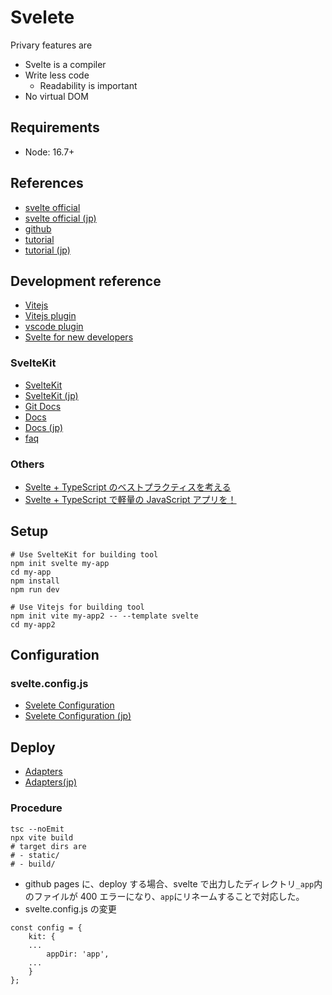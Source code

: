 # Svelete

Privary features are

- Svelte is a compiler
- Write less code
  - Readability is important
- No virtual DOM

## Requirements

- Node: 16.7+

## References

- [svelte official](https://svelte.dev/)
- [svelte official (jp)](https://svelte.jp/)
- [github](https://github.com/sveltejs/svelte)
- [tutorial](https://svelte.dev/tutorial/basics)
- [tutorial (jp)](https://svelte.jp/tutorial/basics)

## Development reference

- [Vitejs](https://vitejs.dev/)
- [Vitejs plugin](https://github.com/sveltejs/vite-plugin-svelte/)
- [vscode plugin](https://marketplace.visualstudio.com/items?itemName=svelte.svelte-vscode)
- [Svelte for new developers](https://svelte.jp/blog/svelte-for-new-developers)

### SvelteKit

- [SvelteKit](https://kit.svelte.dev/)
- [SvelteKit (jp)](https://kit.svelte.jp/)
- [Git Docs](https://github.com/sveltejs/kit/tree/master/documentation/docs)
- [Docs](https://kit.svelte.dev/docs/introduction)
- [Docs (jp)](https://kit.svelte.jp/docs/introduction)
- [faq](https://kit.svelte.dev/faq)

### Others

- [Svelte + TypeScript のベストプラクティスを考える](https://zenn.dev/mizchi/scraps/a5644f129032aa)
- [Svelte + TypeScript で軽量の JavaScript アプリを！](https://qiita.com/tronicboy/items/923fef6122ed3cf7031f)

## Setup

```
# Use SvelteKit for building tool
npm init svelte my-app
cd my-app
npm install
npm run dev

# Use Vitejs for building tool
npm init vite my-app2 -- --template svelte
cd my-app2
```

## Configuration

### svelte.config.js

- [Svelete Configuration](https://kit.svelte.dev/docs/configuration)
- [Svelete Configuration (jp)](https://kit.svelte.jp/docs/configuration)

## Deploy

- [Adapters](https://kit.svelte.dev/docs/adapters)
- [Adapters(jp)](https://kit.svelte.jp/docs/adapters)

### Procedure

```
tsc --noEmit
npx vite build
# target dirs are
# - static/
# - build/
```

- github pages に、deploy する場合、svelte で出力したディレクトリ`_app`内のファイルが 400 エラーになり、`app`にリネームすることで対応した。
- svelte.config.js の変更

```
const config = {
	kit: {
    ...
		appDir: 'app',
    ...
	}
};

```
